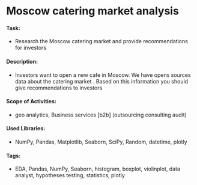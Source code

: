 # Moscow catering market analysis

#### Task:
- Research the Moscow catering market and provide recommendations for investors

#### Description:
- Investors want to open a new cafe in Moscow. We have opens sources data about the catering market . Based on this information you should give recommendations  to investors

#### Scope of Activities:
- geo analytics, Business services [b2b] (outsourcing consulting audit)

#### Used Libraries:
- NumPy, Pandas, Matplotlib, Seaborn, SciPy, Random, datetime,  plotly

#### Tags:
- EDA, Pandas, NumPy, Seaborn, histogram, boxplot, violinplot, data analyst, hypotheses testing, statistics, plotly
